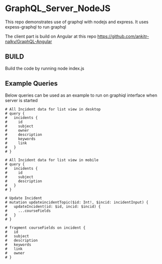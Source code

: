 # GraphQL_Server_NodeJS

This repo demonstrates use of graphql with nodejs and express. It uses expess-graphql to run graphql

The client part is build on Angular at this repo https://github.com/ankitr-nalkv/GraphQL-Angular

## BUILD

Build the code by running node index.js

## Example Queries

Below queries can be used as an example to run on graphiql interface when server is started
```
# All Incident data for list view in desktop
# query {
#   incidents {
#     id
#     subject
#     owner
#     description
#     keywords
#     link
#   }
# }

# All Incident data for list view in mobile
# query {
#   incidents {
#     id
#     subject
#     description
#   }
# }

# Update Incident
# mutation updateincidentTopic($id: Int!, $incid: incidentInput) {
#   updateIncident(id: $id, incid: $incid) {
#     ...courseFields
#   }
# }

# fragment courseFields on incident {
#   id
#   subject
#   description
#   keywords
#   link
#   owner
# }
```
